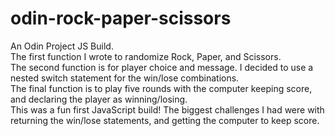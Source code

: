 # odin-rock-paper-scissors
An Odin Project JS Build.<br />The first function I wrote to randomize Rock, Paper, and Scissors. <br />The second function is for player choice and message. I decided to use a nested switch statement for the win/lose combinations. <br />The final function is to play five rounds with the computer keeping score, and declaring the player as winning/losing.<br />
This was a fun first JavaScript build! The biggest challenges I had were with returning the win/lose statements, and getting the computer to keep score.
